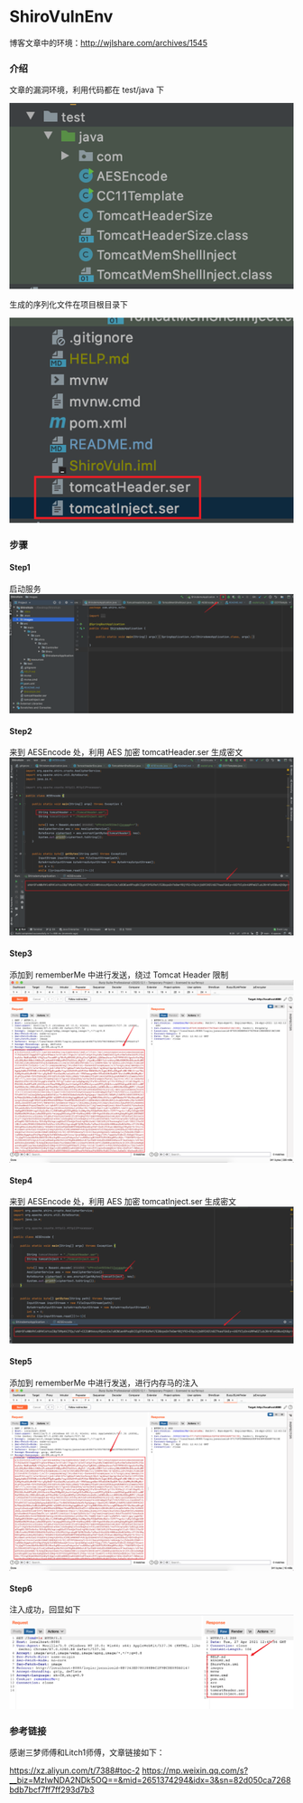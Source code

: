 # ShiroVulnEnv

博客文章中的环境：http://wjlshare.com/archives/1545

### 介绍
文章的漏洞环境，利用代码都在 test/java 下

![image](https://github.com/KpLi0rn/ShiroVulnEnv/blob/main/images/exploit.png)

生成的序列化文件在项目根目录下

![image](https://github.com/KpLi0rn/ShiroVulnEnv/blob/main/images/exploit2.png)

### 步骤

#### Step1 
启动服务
![image](https://github.com/KpLi0rn/ShiroVulnEnv/blob/main/images/start1.png)

#### Step2
来到 AESEncode 处，利用 AES 加密 tomcatHeader.ser 生成密文
![image](https://github.com/KpLi0rn/ShiroVulnEnv/blob/main/images/start2.png)

#### Step3 
添加到 rememberMe 中进行发送，绕过 Tomcat Header 限制
![image](https://github.com/KpLi0rn/ShiroVulnEnv/blob/main/images/start3.png)

#### Step4
来到 AESEncode 处，利用 AES 加密 tomcatInject.ser 生成密文
![image](https://github.com/KpLi0rn/ShiroVulnEnv/blob/main/images/start4.png)

#### Step5
添加到 rememberMe 中进行发送，进行内存马的注入
![image](https://github.com/KpLi0rn/ShiroVulnEnv/blob/main/images/start5.png)

#### Step6 
注入成功，回显如下
![image](https://github.com/KpLi0rn/ShiroVulnEnv/blob/main/images/start6.png)


### 参考链接
感谢三梦师傅和Litch1师傅，文章链接如下：

https://xz.aliyun.com/t/7388#toc-2
https://mp.weixin.qq.com/s?__biz=MzIwNDA2NDk5OQ==&mid=2651374294&idx=3&sn=82d050ca7268bdb7bcf7ff7ff293d7b3
